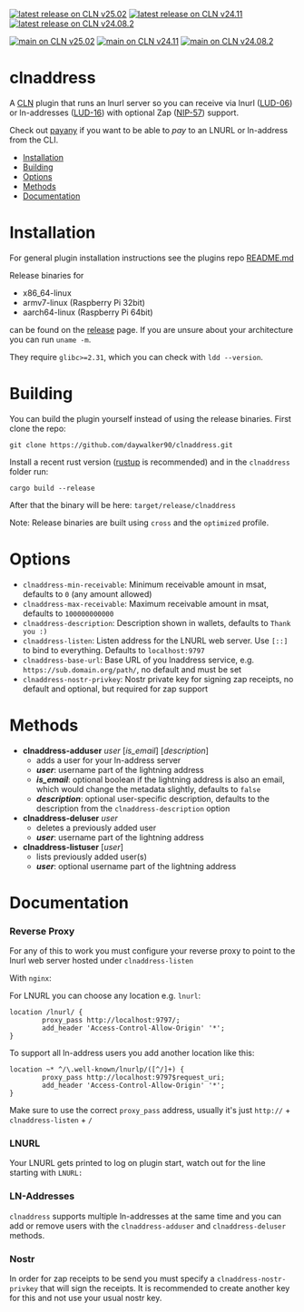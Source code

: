 [![latest release on CLN v25.02](https://github.com/daywalker90/clnaddress/actions/workflows/latest_v25.02.yml/badge.svg?branch=main)](https://github.com/daywalker90/clnaddress/actions/workflows/latest_v25.02.yml) [![latest release on CLN v24.11](https://github.com/daywalker90/clnaddress/actions/workflows/latest_v24.11.yml/badge.svg?branch=main)](https://github.com/daywalker90/clnaddress/actions/workflows/latest_v24.11.yml) [![latest release on CLN v24.08.2](https://github.com/daywalker90/clnaddress/actions/workflows/latest_v24.08.yml/badge.svg?branch=main)](https://github.com/daywalker90/clnaddress/actions/workflows/latest_v24.08.yml)

[![main on CLN v25.02](https://github.com/daywalker90/clnaddress/actions/workflows/main_v25.02.yml/badge.svg?branch=main)](https://github.com/daywalker90/clnaddress/actions/workflows/main_v25.02.yml) [![main on CLN v24.11](https://github.com/daywalker90/clnaddress/actions/workflows/main_v24.11.yml/badge.svg?branch=main)](https://github.com/daywalker90/clnaddress/actions/workflows/main_v24.11.yml) [![main on CLN v24.08.2](https://github.com/daywalker90/clnaddress/actions/workflows/main_v24.08.yml/badge.svg?branch=main)](https://github.com/daywalker90/clnaddress/actions/workflows/main_v24.08.yml)

# clnaddress
A [CLN](https://github.com/ElementsProject/lightning) plugin that runs an lnurl server so you can receive via lnurl ([LUD-06](https://github.com/lnurl/luds/blob/luds/06.md)) or ln-addresses ([LUD-16](https://github.com/lnurl/luds/blob/luds/16.md)) with optional Zap ([NIP-57](https://github.com/nostr-protocol/nips/blob/master/57.md)) support.

Check out [payany](https://github.com/daywalker90/payany) if you want to be able to *pay* to an LNURL or ln-address from the CLI.


* [Installation](#installation)
* [Building](#building)
* [Options](#options)
* [Methods](#methods)
* [Documentation](#documentation)

# Installation
For general plugin installation instructions see the plugins repo [README.md](https://github.com/lightningd/plugins/blob/master/README.md#Installation)

Release binaries for
* x86_64-linux
* armv7-linux (Raspberry Pi 32bit)
* aarch64-linux (Raspberry Pi 64bit)

can be found on the [release](https://github.com/daywalker90/clnaddress/releases) page. If you are unsure about your architecture you can run ``uname -m``.

They require ``glibc>=2.31``, which you can check with ``ldd --version``.

# Building
You can build the plugin yourself instead of using the release binaries.
First clone the repo:

```
git clone https://github.com/daywalker90/clnaddress.git
```

Install a recent rust version ([rustup](https://rustup.rs/) is recommended) and in the ``clnaddress`` folder run:

```
cargo build --release
```

After that the binary will be here: ``target/release/clnaddress``

Note: Release binaries are built using ``cross`` and the ``optimized`` profile.


# Options
- ``clnaddress-min-receivable``: Minimum receivable amount in msat, defaults to ``0`` (any amount allowed)
- ``clnaddress-max-receivable``: Maximum receivable amount in msat, defaults to ``100000000000``
- ``clnaddress-description``: Description shown in wallets, defaults to ``Thank you :)``
- ``clnaddress-listen``: Listen address for the LNURL web server. Use ``[::]`` to bind to everything. Defaults to ``localhost:9797``
- ``clnaddress-base-url``: Base URL of you lnaddress service, e.g. ``https://sub.domain.org/path/``, no default and must be set
- ``clnaddress-nostr-privkey``: Nostr private key for signing zap receipts, no default and optional, but required for zap support

# Methods
* **clnaddress-adduser** *user* [*is_email*] [*description*]
     * adds a user for your ln-address server
     * ***user***: username part of the lightning address
     * ***is_email***: optional boolean if the lightning address is also an email, which would change the metadata slightly, defaults to ``false``
     * ***description***: optional user-specific description, defaults to the description from the ``clnaddress-description`` option
* **clnaddress-deluser** *user*
     * deletes a previously added user
     * ***user***: username part of the lightning address
* **clnaddress-listuser** [*user*]
     * lists previously added user(s)
     * ***user***: optional username part of the lightning address

# Documentation

### Reverse Proxy
For any of this to work you must configure your reverse proxy to point to the lnurl web server hosted under ``clnaddress-listen``

With ``nginx``:

For LNURL you can choose any location e.g. ``lnurl``:
```
location /lnurl/ {
        proxy_pass http://localhost:9797/;
        add_header 'Access-Control-Allow-Origin' '*';
}
```
To support all ln-address users you add another location like this:
```
location ~* ^/\.well-known/lnurlp/([^/]+) {
        proxy_pass http://localhost:9797$request_uri;
        add_header 'Access-Control-Allow-Origin' '*';
}
```
Make sure to use the correct ``proxy_pass`` address, usually it's just ``http://`` + ``clnaddress-listen`` + ``/``

### LNURL
Your LNURL gets printed to log on plugin start, watch out for the line starting with ``LNURL:``

### LN-Addresses
``clnaddress`` supports multiple ln-addresses at the same time and you can add or remove users with the ``clnaddress-adduser`` and ``clnaddress-deluser`` methods.

### Nostr
In order for zap receipts to be send you must specify a ``clnaddress-nostr-privkey`` that will sign the receipts. It is recommended to create another key for this and not use your usual nostr key.


